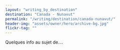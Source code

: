 ```yaml
---
layout: "writing_by_destination"
destination: "Canada - Nunavut"
permalink: "/writing/destination/canada-nunavut/"
header-img: "assets/owner/hero/archive-bg.jpg"
flickr-tag: ""
---
```


Quelques info au sujet de....